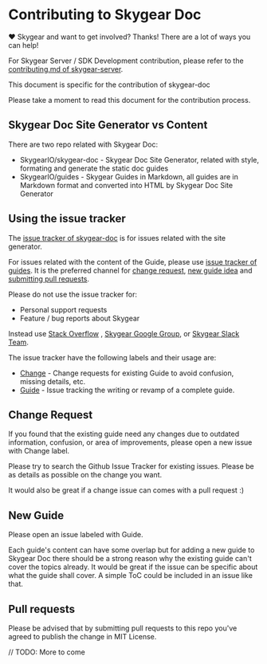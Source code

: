 # Contributing to Skygear Doc

♥ Skygear and want to get involved? Thanks! There are a lot of ways you can
help!

For Skygear Server / SDK Development contribution, please refer to the
[contributing.md of skygear-server](https://github.com/SkygearIO/skygear-server/blob/master/CONTRIBUTING.md).

This document is specific for the contribution of skygear-doc

Please take a moment to read this document for the contribution process.

## Skygear Doc Site Generator vs Content

There are two repo related with Skygear Doc:
* SkygearIO/skygear-doc - Skygear Doc Site Generator, related with style,
  formating and generate the static doc guides
* SkygearIO/guides - Skygear Guides in Markdown, all guides are in Markdown
  format and converted into HTML by Skygear Doc Site Generator

## Using the issue tracker

The [issue tracker of
skygear-doc](https://github.com/SkygearIO/skygear-doc/issues) is for issues
related with the site generator.

For issues related with the content of the Guide, please use [issue tracker of
guides](https://github.com/SkygearIO/guides/issues). It is the preferred channel
for [change request](#change), [new guide idea](#guide) and 
[submitting pull requests](#pull-requests).

Please do not use the issue tracker for:
* Personal support requests
* Feature / bug reports about Skygear

Instead use [Stack Overflow](http://stackoverflow.com/questions/tagged/skygear) 
, [Skygear Google Group](https://groups.google.com/forum/#!forum/skygear-user-group),
or [Skygear Slack Team](https://skygear.signup.team/).

The issue tracker have the following labels and their usage are:
* [Change](https://github.com/SkygearIO/guides/labels/Change) - Change
  requests for existing Guide to avoid confusion, missing details, etc.
* [Guide](https://github.com/SkygearIO/guides/labels/Guide) - Issue
  tracking the writing or revamp of a complete guide.

<a name="change"></a>
## Change Request
If you found that the existing guide need any changes due to outdated
information, confusion, or area of improvements, please open a new issue with
Change label.

Please try to search the Github Issue Tracker for existing issues. Please be as
details as possible on the change you want.

It would also be great if a change issue can comes with a pull request :)

<a name="guide"></a>
## New Guide
Please open an issue labeled with Guide.

Each guide's content can have some overlap but for adding a new guide to Skygear
Doc there should be a strong reason why the existing guide can't cover the
topics already. It would be great if the issue can be specific about what the
guide shall cover. A simple ToC could be included in an issue like that.

<a name="pull-requests"></a>
## Pull requests
Please be advised that by submitting pull requests to this repo you've agreed to
publish the change in MIT License. 

// TODO: More to come
